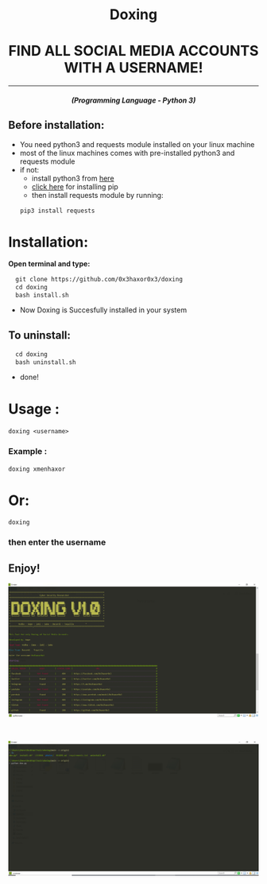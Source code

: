 <h1 align="center">Doxing</h1>
<h1 align="center">FIND ALL SOCIAL MEDIA ACCOUNTS WITH A USERNAME!</h1>
<hr>
<em><h5 align="center">(Programming Language - Python 3)</h5></em>

## Before installation:
* You need python3 and requests module installed on your linux machine
* most of the linux machines comes with pre-installed python3 and requests module 
* if not:
    - install python3 from [here](https://www.python.org/downloads/) 
    - [click here](https://www.tecmint.com/install-pip-in-linux/) for installing pip 
    - then install requests module by running:
     ```shell script
    pip3 install requests
    ```
# Installation:
**Open terminal and type:**
```shell script
  git clone https://github.com/0x3haxor0x3/doxing
  cd doxing
  bash install.sh
```
* Now Doxing is Succesfully installed in your system

## To uninstall:
```shell script
  cd doxing
  bash uninstall.sh
```
* done!

# Usage :
```shell script
doxing <username>
```
### Example :
```shell script
doxing xmenhaxor
```
# Or:
```shell script
doxing
```
### then enter the username

## Enjoy!
<p><img aling="center"src="https://raw.githubusercontent.com/0x3haxor0x3/doxing/main/sample1.png"/></p>
<br>
<p><img aling="center"src="https://raw.githubusercontent.com/0x3haxor0x3/doxing/main/sample2.png"/></p>
